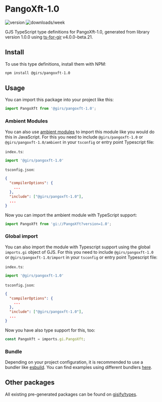 
# PangoXft-1.0

![version](https://img.shields.io/npm/v/@girs/pangoxft-1.0)
![downloads/week](https://img.shields.io/npm/dw/@girs/pangoxft-1.0)


GJS TypeScript type definitions for PangoXft-1.0, generated from library version 1.0.0 using [ts-for-gir](https://github.com/gjsify/ts-for-gir) v4.0.0-beta.21.


## Install

To use this type definitions, install them with NPM:
```bash
npm install @girs/pangoxft-1.0
```

## Usage

You can import this package into your project like this:
```ts
import PangoXft from '@girs/pangoxft-1.0';
```

### Ambient Modules

You can also use [ambient modules](https://github.com/gjsify/ts-for-gir/tree/main/packages/cli#ambient-modules) to import this module like you would do this in JavaScript.
For this you need to include `@girs/pangoxft-1.0` or `@girs/pangoxft-1.0/ambient` in your `tsconfig` or entry point Typescript file:

`index.ts`:
```ts
import '@girs/pangoxft-1.0'
```

`tsconfig.json`:
```json
{
  "compilerOptions": {
    ...
  },
  "include": ["@girs/pangoxft-1.0"],
  ...
}
```

Now you can import the ambient module with TypeScript support: 

```ts
import PangoXft from 'gi://PangoXft?version=1.0';
```

### Global import

You can also import the module with Typescript support using the global `imports.gi` object of GJS.
For this you need to include `@girs/pangoxft-1.0` or `@girs/pangoxft-1.0/import` in your `tsconfig` or entry point Typescript file:

`index.ts`:
```ts
import '@girs/pangoxft-1.0'
```

`tsconfig.json`:
```json
{
  "compilerOptions": {
    ...
  },
  "include": ["@girs/pangoxft-1.0"],
  ...
}
```

Now you have also type support for this, too:

```ts
const PangoXft = imports.gi.PangoXft;
```

### Bundle

Depending on your project configuration, it is recommended to use a bundler like [esbuild](https://esbuild.github.io/). You can find examples using different bundlers [here](https://github.com/gjsify/ts-for-gir/tree/main/examples).

## Other packages

All existing pre-generated packages can be found on [gjsify/types](https://github.com/gjsify/types).

